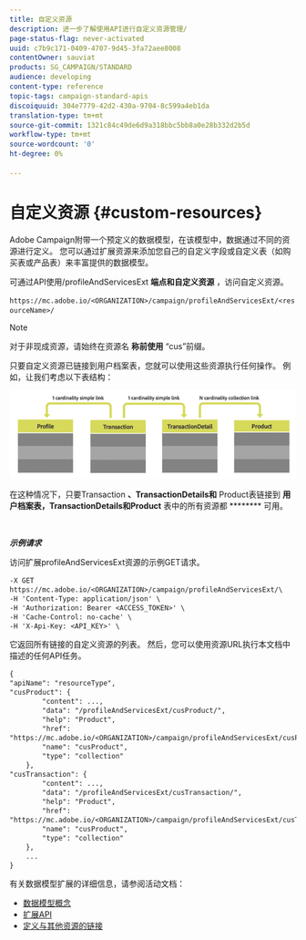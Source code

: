 ```yaml
---
title: 自定义资源
description: 进一步了解使用API进行自定义资源管理/
page-status-flag: never-activated
uuid: c7b9c171-0409-4707-9d45-3fa72aee8008
contentOwner: sauviat
products: SG_CAMPAIGN/STANDARD
audience: developing
content-type: reference
topic-tags: campaign-standard-apis
discoiquuid: 304e7779-42d2-430a-9704-8c599a4eb1da
translation-type: tm+mt
source-git-commit: 1321c84c49de6d9a318bbc5bb8a0e28b332d2b5d
workflow-type: tm+mt
source-wordcount: '0'
ht-degree: 0%

---
```



# 自定义资源 {#custom-resources}

Adobe Campaign附带一个预定义的数据模型，在该模型中，数据通过不同的资源进行定义。 您可以通过扩展资源来添加您自己的自定义字段或自定义表（如购买表或产品表）来丰富提供的数据模型。

可通过API使用/profileAndServicesExt **端点和自定义资源** ，访问自定义资源。

`https://mc.adobe.io/<ORGANIZATION>/campaign/profileAndServicesExt/<resourceName>/`

>[!NOTE]
>
>对于非现成资源，请始终在资源名 <b>称前使用</b> “cus”前缀。

只要自定义资源已链接到用户档案表，您就可以使用这些资源执行任何操作。 例如，让我们考虑以下表结构：

![替换文本](assets/cusresources.png)

在这种情况下，只要Transaction **、TransactionDetails和** Product表链接到 **用户档案表，TransactionDetails和Product** 表中的所有资源都 ******** 可用。

<br/>

***示例请求***

访问扩展profileAndServicesExt资源的示例GET请求。

```
-X GET https://mc.adobe.io/<ORGANIZATION>/campaign/profileAndServicesExt/\
-H 'Content-Type: application/json' \
-H 'Authorization: Bearer <ACCESS_TOKEN>' \
-H 'Cache-Control: no-cache' \
-H 'X-Api-Key: <API_KEY>' \
```

它返回所有链接的自定义资源的列表。 然后，您可以使用资源URL执行本文档中描述的任何API任务。

```
{
"apiName": "resourceType",
"cusProduct": {
        "content": ...,
        "data": "/profileAndServicesExt/cusProduct/",
        "help": "Product",
        "href": "https://mc.adobe.io/<ORGANIZATION>/campaign/profileAndServicesExt/cusProduct/metadata",
        "name": "cusProduct",
        "type": "collection"
    },
"cusTransaction": {
        "content": ...,
        "data": "/profileAndServicesExt/cusTransaction/",
        "help": "Product",
        "href": "https://mc.adobe.io/<ORGANIZATION>/campaign/profileAndServicesExt/cusTransaction/metadata",
        "name": "cusProduct",
        "type": "collection"
    },
    ...
}
```

有关数据模型扩展的详细信息，请参阅活动文档：

* [数据模型概念](../../developing/using/data-model-concepts.md)
* [扩展API](../../developing/using/about-extending-the-api.md)
* [定义与其他资源的链接](https://helpx.adobe.com/campaign/standard/developing/using/configuring-the-resource-s-data-structure.html#defining-links-with-other-resources)
